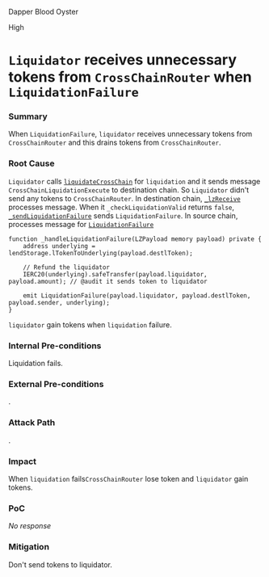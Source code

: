 Dapper Blood Oyster

High

# `Liquidator` receives unnecessary tokens from `CrossChainRouter` when `LiquidationFailure`

### Summary

When `LiquidationFailure`, `liquidator` receives unnecessary tokens from `CrossChainRouter` and this drains tokens from `CrossChainRouter`.

### Root Cause

`Liquidator` calls [`liquidateCrossChain`](https://github.com/sherlock-audit/2025-05-lend-audit-contest/blob/main/Lend-V2/src/LayerZero/CrossChainRouter.sol#L172-L192) for `liquidation` and it sends message `CrossChainLiquidationExecute` to destination chain.
So `Liquidator` didn't send any tokens to `CrossChainRouter`.
In destination chain, [`_lzReceive`](https://github.com/sherlock-audit/2025-05-lend-audit-contest/blob/main/Lend-V2/src/LayerZero/CrossChainRouter.sol#L772-L777) processes message.
When it `_checkLiquidationValid` returns `false`, [`_sendLiquidationFailure`](https://github.com/sherlock-audit/2025-05-lend-audit-contest/blob/main/Lend-V2/src/LayerZero/CrossChainRouter.sol#L491-L503)  sends `LiquidationFailure`.
In source chain, processes message for [`LiquidationFailure`](https://github.com/sherlock-audit/2025-05-lend-audit-contest/blob/main/Lend-V2/src/LayerZero/CrossChainRouter.sol#L781)
```solidity
function _handleLiquidationFailure(LZPayload memory payload) private {
	address underlying = lendStorage.lTokenToUnderlying(payload.destlToken);

	// Refund the liquidator
	IERC20(underlying).safeTransfer(payload.liquidator, payload.amount); // @audit it sends token to liquidator
	
	emit LiquidationFailure(payload.liquidator, payload.destlToken, payload.sender, underlying);
}
```
`liquidator` gain tokens when `liquidation` failure.

### Internal Pre-conditions

Liquidation fails.

### External Pre-conditions

.

### Attack Path

.

### Impact

When `liquidation` fails`CrossChainRouter` lose token and `liquidator` gain tokens.

### PoC

_No response_

### Mitigation

Don't send tokens to liquidator.